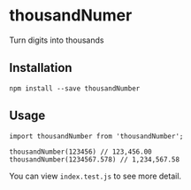 # thousandNumer
Turn digits into thousands

## Installation

```
npm install --save thousandNumber
```
## Usage

```
import thousandNumber from 'thousandNumber';

thousandNumber(123456) // 123,456.00
thousandNumber(1234567.578) // 1,234,567.58
```

You can view `index.test.js` to see more detail.